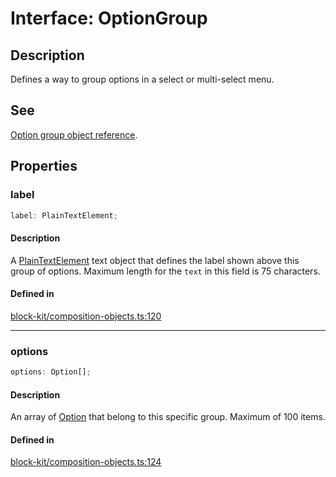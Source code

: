 # Interface: OptionGroup

## Description

Defines a way to group options in a select or multi-select menu.

## See

[Option group object reference](https://api.slack.com/reference/block-kit/composition-objects#option_group).

## Properties

### label

```ts
label: PlainTextElement;
```

#### Description

A [PlainTextElement](PlainTextElement.md) text object that defines the label shown above this group of options.
Maximum length for the `text` in this field is 75 characters.

#### Defined in

[block-kit/composition-objects.ts:120](https://github.com/slackapi/node-slack-sdk/blob/7b348598b763c2b7545d1042b5f0429775cfa62c/packages/types/src/block-kit/composition-objects.ts#L120)

***

### options

```ts
options: Option[];
```

#### Description

An array of [Option](../type-aliases/Option.md) that belong to this specific group. Maximum of 100 items.

#### Defined in

[block-kit/composition-objects.ts:124](https://github.com/slackapi/node-slack-sdk/blob/7b348598b763c2b7545d1042b5f0429775cfa62c/packages/types/src/block-kit/composition-objects.ts#L124)
